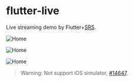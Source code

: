 # flutter-live

Live streaming demo by Flutter+[SRS](https://github.com/ossrs/srs).

![Home](https://ossrs.net/srs.release/images/01-home-02.jpg)

![Home](https://ossrs.net/srs.release/images/02-show-01.jpg)

![Home](https://ossrs.net/srs.release/images/03-realtime.jpg)

> Warning: Not support iOS simulator, [#14647](https://github.com/flutter/flutter/issues/14647).

